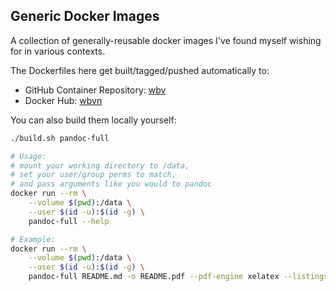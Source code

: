 Generic Docker Images
---------------------

A collection of generally-reusable docker images I've found myself wishing for
in various contexts.

The Dockerfiles here get built/tagged/pushed automatically to:
- GitHub Container Repository: [wbv](https://github.com/wbv?tab=packages)
- Docker Hub: [wbvn](https://hub.docker.com/u/wbvn)

You can also build them locally yourself:

```bash
./build.sh pandoc-full

# Usage:
# mount your working directory to /data,
# set your user/group perms to match,
# and pass arguments like you would to pandoc
docker run --rm \
    --volume $(pwd):/data \
    --user $(id -u):$(id -g) \
    pandoc-full --help

# Example:
docker run --rm \
    --volume $(pwd):/data \
    --user $(id -u):$(id -g) \
    pandoc-full README.md -o README.pdf --pdf-engine xelatex --listings
```
